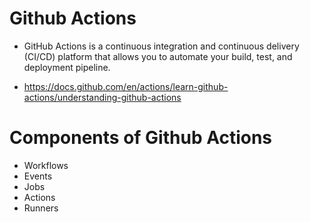 # Github Actions

- GitHub Actions is a continuous integration and continuous delivery (CI/CD) platform that allows you to automate your build, test, and deployment pipeline.

- https://docs.github.com/en/actions/learn-github-actions/understanding-github-actions

# Components of Github Actions

- Workflows
- Events
- Jobs
- Actions
- Runners